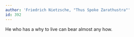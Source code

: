 ```yaml
---
author: 'Friedrich Nietzsche, "Thus Spoke Zarathustra"'
id: 392
---
```


He who has a why to live can bear almost any how.
